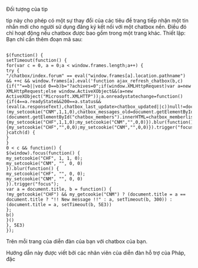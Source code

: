 Đối tượng của tip

tip này cho phép có một sự thay đổi của các tiêu đề trang tiếp nhận một tin nhắn mới cho người sử dụng đăng ký kết nối với một chatbox nền. Điều đó chỉ hoạt động nếu chatbox được bao gồm trong một trang khác. Thiết lập: Bạn chỉ cần thêm đoạn mã sau:





```

$(function() {
setTimeout(function() {
for(var c = 0, a = 0;a < window.frames.length;a++) {
try {
"/chatbox/index.forum" == eval("window.frames[a].location.pathname") && ++c && window.frames[a].eval('function ajax_refresh_chatbox(b,c){if(""==b||void 0==b)b="?achives=0";if(window.XMLHttpRequest)var a=new XMLHttpRequest;else window.ActiveXObject&&(a=new ActiveXObject("Microsoft.XMLHTTP"));a.onreadystatechange=function(){if(4==a.readyState&&200==a.status&&(eval(a.responseText),chatbox_last_update>chatbox_updated||c))null!=document.getElementById("chatbox").innerHTML&&chatbox_messages_old!=chatbox_messages&&(my_setcookie("CNM",1,1,0),chatbox_messages_old=document.getElementById("chatbox").innerHTML=chatbox_messages,document.getElementById("chatbox").scrollTop=document.getElementById("chatbox").scrollHeight+document.getElementById("chatbox").offsetHeight,document.getElementById("chatbox").scrollTop=999999),null!=document.getElementById("chatbox_members").innerHTML&&(document.getElementById("chatbox_members").innerHTML=chatbox_memberlist),chatbox_updated=chatbox_last_update};a.open("GET","/chatbox/chatbox_actions.forum"+b+"&mode=refresh",!0);a.send(null)};$(window).focus(function(){my_setcookie("CHF",1,1,0);my_setcookie("CNM","",0,0)}).blur(function(){my_setcookie("CHF","",0,0);my_setcookie("CNM","",0,0)}).trigger("focus");')
}catch(d) {
}
}
0 < c && function() {
$(window).focus(function() {
my_setcookie("CHF", 1, 1, 0);
my_setcookie("CNM", "", 0, 0)
}).blur(function() {
my_setcookie("CHF", "", 0, 0);
my_setcookie("CNM", "", 0, 0)
}).trigger("focus");
var a = document.title, b = function() {
!my_getcookie("CHF") && my_getcookie("CNM") ? (document.title = a == document.title ? "!! New message !!" : a, setTimeout(b, 300)) : (document.title = a, setTimeout(b, 5E3))
};
b()
}()
}, 5E3)
});
```
Trên mỗi trang của diễn đàn của bạn với chatbox của bạn.

Hướng dẫn này được viết bởi các nhân viên của diễn đàn hỗ trợ của Pháp, đặc